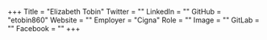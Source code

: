 +++
Title = "Elizabeth Tobin"
Twitter = ""
LinkedIn = ""
GitHub = "etobin860"
Website = ""
Employer = "Cigna"
Role = ""
Image = ""
GitLab = ""
Facebook = ""
+++
